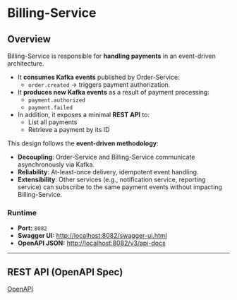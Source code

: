 # Billing-Service

## Overview 
Billing-Service is responsible for **handling payments** in an event-driven architecture.

- It **consumes Kafka events** published by Order-Service:
  - `order.created` → triggers payment authorization.
- It **produces new Kafka events** as a result of payment processing:
  - `payment.authorized`
  - `payment.failed`
- In addition, it exposes a minimal **REST API** to:
  - List all payments
  - Retrieve a payment by its ID

This design follows the **event-driven methodology**:
- **Decoupling**: Order-Service and Billing-Service communicate asynchronously via Kafka.
- **Reliability**: At-least-once delivery, idempotent event handling.
- **Extensibility**: Other services (e.g., notification service, reporting service) can subscribe to the same payment events without impacting Billing-Service.

### Runtime
- **Port:** `8082`  
- **Swagger UI:** [http://localhost:8082/swagger-ui.html](http://localhost:8082/swagger-ui.html)  
- **OpenAPI JSON:** [http://localhost:8082/v3/api-docs](http://localhost:8082/v3/api-docs)

---
 
## REST API (OpenAPI Spec)
[OpenAPI](docs/openapi-billing.pretty.json)

